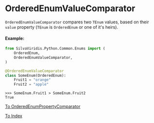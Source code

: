 # OrderedEnumValueComparator

`OrderedEnumValueComparator` compares two `TEnum` values, based on their `value` property
(`TEnum` is `OrderedEnum` or one of it's heirs).

#### Example:

```python
from SilvaViridis.Python.Common.Enums import (
    OrderedEnum,
    OrderedEnumValueComparator,
)

@OrderedEnumValueComparator
class SomeEnum(OrderedEnum):
    Fruit1 = "orange"
    Fruit2 = "apple"
```

```
>>> SomeEnum.Fruit1 > SomeEnum.Fruit2
True
```

[To OrderedEnumPropertyComparator](OrderedEnumPropertyComparator.md)

[To Index](../index.md)
